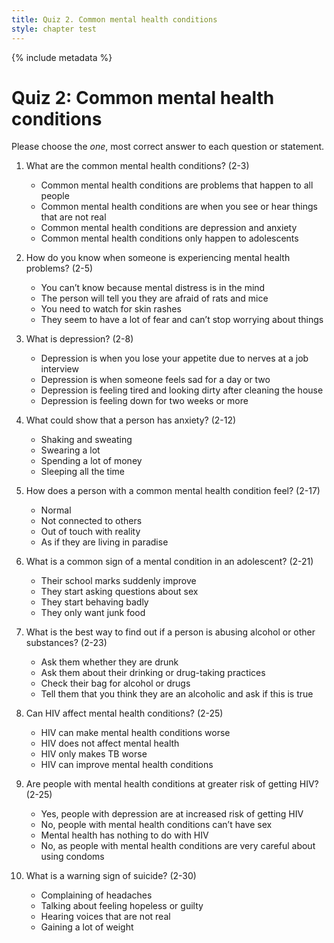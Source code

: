 ```yaml
---
title: Quiz 2. Common mental health conditions
style: chapter test
---
```


{% include metadata %}

# Quiz 2: Common mental health conditions

Please choose the *one*, most correct answer to each question or statement.

1.	What are the common mental health conditions? (2-3)
    -	Common mental health conditions are problems that happen to all people
    -	Common mental health conditions are when you see or hear things that are not real
    +	Common mental health conditions are depression and anxiety
    -	Common mental health conditions only happen to adolescents

2.	How do you know when someone is experiencing mental health problems? (2-5)
    -	You can’t know because mental distress is in the mind
    -	The person will tell you they are afraid of rats and mice
    -	You need to watch for skin rashes
    +	They seem to have a lot of fear and can’t stop worrying about things

3.	What is depression? (2-8)
    -	Depression is when you lose your appetite due to nerves at a job interview
    -	Depression is when someone feels sad for a day or two
    -	Depression is feeling tired and looking dirty after cleaning the house
    +	Depression is feeling down for two weeks or more

4.	What could show that a person has anxiety? (2-12)
    +	Shaking and sweating
    -	Swearing a lot
    -	Spending a lot of money
    -	Sleeping all the time

5.	How does a person with a common mental health condition feel? (2-17)
    -	Normal
    +	Not connected to others
    -	Out of touch with reality
    -	As if they are living in paradise

6.	What is a common sign of a mental condition in an adolescent? (2-21)
    -	Their school marks suddenly improve
    -	They start asking questions about sex
    +	They start behaving badly
    -	They only want junk food

7.	What is the best way to find out if a person is abusing alcohol or other substances? (2-23)
    -	Ask them whether they are drunk
    +	Ask them about their drinking or drug-taking practices
    -	Check their bag for alcohol or drugs
    -	Tell them that you think they are an alcoholic and ask if this is true

8.	Can HIV affect mental health conditions? (2-25)
    +	HIV can make mental health conditions worse
    -	HIV does not affect mental health
    -	HIV only makes TB worse
    -	HIV can improve mental health conditions

9.	Are people with mental health conditions at greater risk of getting HIV? (2-25)
    +	Yes, people with depression are at increased risk of getting HIV
    -	No, people with mental health conditions can’t have sex
    -	Mental health has nothing to do with HIV
    -	No, as people with mental health conditions are very careful about using condoms

10.	What is a warning sign of suicide? (2-30)
    -	Complaining of headaches
    +	Talking about feeling hopeless or guilty
    -	Hearing voices that are not real
    -	Gaining a lot of weight
